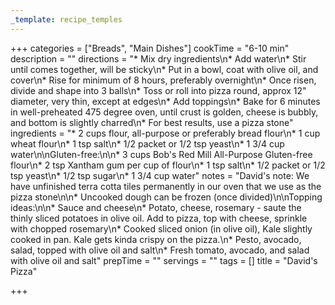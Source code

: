 ```yaml
---
_template: recipe_temples
---
```



+++
categories = ["Breads", "Main Dishes"]
cookTime = "6-10 min"
description = ""
directions = "* Mix dry ingredients\n* Add water\n* Stir until comes together, will be sticky\n* Put in a bowl, coat with olive oil, and cover\n* Rise for minimum of 8 hours, preferably overnight\n* Once risen, divide and shape into 3 balls\n* Toss or roll into pizza round, approx 12\" diameter, very thin, except at edges\n* Add toppings\n* Bake for 6 minutes in well-preheated 475 degree oven, until crust is golden, cheese is bubbly, and bottom is slightly charred\n* For best results, use a pizza stone"
ingredients = "* 2 cups flour, all-purpose or preferably bread flour\n* 1 cup wheat flour\n* 1 tsp salt\n* 1/2 packet or 1/2 tsp yeast\n* 1 3/4 cup water\n\nGluten-free:\n\n* 3 cups Bob's Red Mill All-Purpose Gluten-free flour\n* 2 tsp Xantham gum per cup of flour\n* 1 tsp salt\n* 1/2 packet or 1/2 tsp yeast\n* 1/2 tsp sugar\n* 1 3/4 cup water"
notes = "David's note: We have unfinished terra cotta tiles permanently in our oven that we use as the pizza stone\n\n* Uncooked dough can be frozen (once divided)\n\nTopping ideas:\n\n* Sauce and cheese\n* Potato, cheese, rosemary - saute the thinly sliced potatoes in olive oil. Add to pizza, top with cheese, sprinkle with chopped rosemary\n* Cooked sliced onion (in olive oil), Kale slightly cooked in pan. Kale gets kinda crispy on the pizza.\n* Pesto, avocado, salad, topped with olive oil and salt\n* Fresh tomato, avocado, and salad with olive oil and salt"
prepTime = ""
servings = ""
tags = []
title = "David's Pizza"

+++
